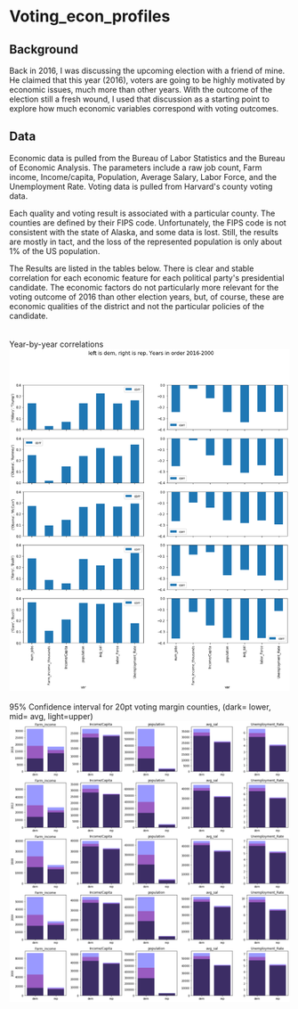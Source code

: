 # Voting_econ_profiles

## Background
Back in 2016, I was discussing the upcoming election with a friend of mine. He claimed that this year (2016), voters are going to be highly motivated by economic issues, much more than other years. With the outcome of the election still a fresh wound, I used that discussion as a starting point to explore how much economic variables correspond with voting outcomes.

## Data
Economic data is pulled from the Bureau of Labor Statistics and the Bureau of Economic Analysis. The parameters include a raw job count, Farm income, Income/capita, Population, Average Salary, Labor Force, and the Unemployment Rate. Voting data is pulled from Harvard's county voting data. 

Each quality and voting result is associated with a particular county. The counties are defined by their FIPS code. Unfortunately, the FIPS code is not consistent with the state of Alaska, and some data is lost. Still, the results are mostly in tact, and the loss of the represented population is only about 1% of the US population. 

The Results are listed in the tables below. There is clear and stable correlation for each economic feature for each political party's presidential candidate. The economic factors do not particularly more relevant for the voting outcome of 2016 than other election years, but, of course, these are economic qualities of the district and not the particular policies of the candidate.  
\
\
Year-by-year correlations\
![](files/General_Correls.png)
\
\
95% Confidence interval for 20pt voting margin counties, (dark= lower, mid= avg, light=upper)\
![](files/CI_60percent.png)
